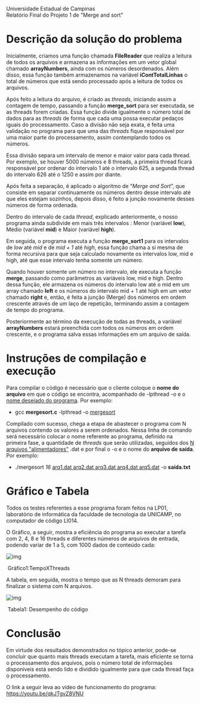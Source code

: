 Universidade Estadual de Campinas                                         
Relatório Final do Projeto 1 de "Merge and sort"

#  Descrição da solução do problema 

Inicialmente, criamos uma função chamada **FileReader** que realiza a leitura de todos os arquivos e armazena as informações em um vetor global chamado **arrayNumbers**, ainda com os números desordenados. Além disso, essa função também armazenamos na variável **iContTotalLinhas** o total de números que está sendo processado após a leitura de todos os arquivos.

Após feito a leitura do arquivo, é criado as *threads*, iniciando assim a contagem de tempo, passando a função **merge_sort** para ser executada, se as threads forem criadas. Essa função divide igualmente o número total de dados para as *threads* de forma que cada uma possa executar pedaços iguais do processamento. Caso a divisão não seja exata, é feita uma validação no programa para que uma das *threads* fique responsável por uma maior parte do processamento, assim contemplando todos os números.

Essa divisão separa um intervalo de menor e maior valor para cada thread. Por exemplo, se houver 5000 números e 8 threads, a primeira thread ficará responsável por ordenar do intervalo 1 até o intervalo 625, a segunda thread do intervalo 626 até o 1250 e assim por diante.

Após feita a separação, é aplicado o algoritmo de “*Merge and Sort*”, que consiste em separar continuamente os números dentro desse intervalo até que eles estejam sozinhos, depois disso, é feito a junção novamente desses números de forma ordenada.

Dentro do intervalo de cada *thread*, explicado anteriormente, o nosso programa ainda subdivide em mais três intervalos : Menor (variável **low**), Médio (variável **mid**) e Maior (variável **high**).

Em seguida, o programa executa a função **merge_sort1** para os intervalos de *low* até *mid* e de *mid + 1* até *high*, essa função chama a si mesma de forma recursiva para que seja calculado novamente os intervalos low, mid e high, até que esse intervalo tenha somente um número.

Quando houver somente um número no intervalo, ele executa a função **merge**, passando como parâmetros as variáveis low, mid e high. Dentro dessa função, ele armazena os números do intervalo low até o mid em um array chamado **left** e os números do intervalo mid + 1 até high em um vetor chamado **right** e, então, é feita a junção (Merge) dos números em ordem crescente através de um laço de repetição, terminando assim a contagem de tempo do programa.

Posteriormente ao término da execução de todas as threads, a variável **arrayNumbers** estará preenchida com todos os números em ordem crescente, e o programa salva essas informações em um arquivo de saída.



# Instruções de compilação e execução

Para compilar o código é necessário que o cliente coloque o **nome do arquivo** em que o código se encontra, acompanhado de -lpthread -o e o <u>nome desejado do programa</u>. Por exemplo:

- gcc **mergesort.c** -lpthread -o <u>mergesort</u>

Compilado com sucesso, chega a etapa de abastecer o programa com N arquivos contendo os valores a serem ordenados. Nessa linha de comando será necessário colocar o nome referente ao programa, definido na primeira fase, a quantidade de *threads* que serão utilizadas, seguidos dos <u>N arquivos  "alimentadores"</u> .dat e por final o -o e o nome do **arquivo de saída**. Por exemplo: 

- ./mergesort  *16* <u>arq1.dat arq2.dat arq3.dat arq4.dat arq5.dat</u> -o **saída.txt**

# Gráfico e Tabela

Todos os testes referentes a esse programa foram feitos na LP01, laboratório de informática da faculdade de tecnologia da UNICAMP, no computador de código LI014.

O Gráfico, a seguir, mostra a eficiência do programa ao executar a tarefa com 2, 4, 8 e 16 threads e diferentes números de arquivos de entrada, podendo variar de 1 a 5, com 1000 dados de conteúdo cada: 

 ![img](https://lh5.googleusercontent.com/EDVAn4f4JKjfbth_YsLMWSpP3oUXSsj-KOZgTuxwkAMRmGs7l0eFMCbW1U-vhnq3YCyOP1QvzwzEbgdJyB9slI8UUO2u57g-ThLRdob8JAgvG80xwMVdr6-H0WtWtNAYU_4z8luX) 

​																									Gráfico1:TempoXThreads													

A tabela, em seguida, mostra o tempo que as N threads demoram para finalizar  o sistema com N arquivos. 

 ![img](https://lh4.googleusercontent.com/6mnlvlogZR0l9RFOEQe5-q9GwcAIvzCLV0CRo_zMrSdf6pz12vAXFVNpjwPa8lZh7uVBhpSsMWjSSoFDq3Qay0m7VKnBeVEpSaj0zulupM3RzkR2xSKAPiPbDTZYHvBqlzKg5Ek8) 

​															Tabela1: Desempenho do código

# Conclusão

Em virtude dos resultados demonstrados no tópico anterior, pode-se concluir que quanto mais threads executam a tarefa, mais eficiente se torna o processamento dos arquivos, pois o número total de informações disponíveis está sendo lido e dividido igualmente para que cada thread faça o processamento.

O link a seguir leva ao vídeo de funcionamento do programa: https://youtu.be/qkJTgvZ8VNU
